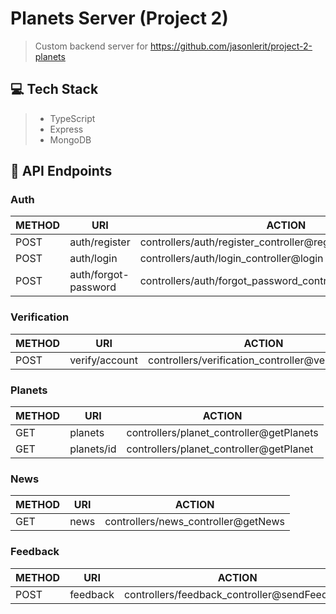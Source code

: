 # Planets Server (Project 2)
> Custom backend server for https://github.com/jasonlerit/project-2-planets

## 💻 Tech Stack
> - TypeScript
> - Express
> - MongoDB

## 🚀 API Endpoints

### Auth
| METHOD | URI                  | ACTION                                                       |
|--------|----------------------|--------------------------------------------------------------|
| POST   | auth/register        | controllers/auth/register_controller@register                |
| POST   | auth/login           | controllers/auth/login_controller@login                      |
| POST   | auth/forgot-password | controllers/auth/forgot_password_controller@forgotPassword   |

### Verification
| METHOD | URI                  | ACTION                                                       |
|--------|----------------------|--------------------------------------------------------------|
| POST   | verify/account       | controllers/verification_controller@verifyAccount            |

### Planets
| METHOD | URI                  | ACTION                                                       |
|--------|----------------------|--------------------------------------------------------------|
| GET    | planets              | controllers/planet_controller@getPlanets                     |
| GET    | planets/id           | controllers/planet_controller@getPlanet                      |

### News
| METHOD | URI                  | ACTION                                                       |
|--------|----------------------|--------------------------------------------------------------|
| GET    | news                 | controllers/news_controller@getNews                          |

### Feedback
| METHOD | URI                  | ACTION                                                       |
|--------|----------------------|--------------------------------------------------------------|
| POST   | feedback             | controllers/feedback_controller@sendFeedback                 |
